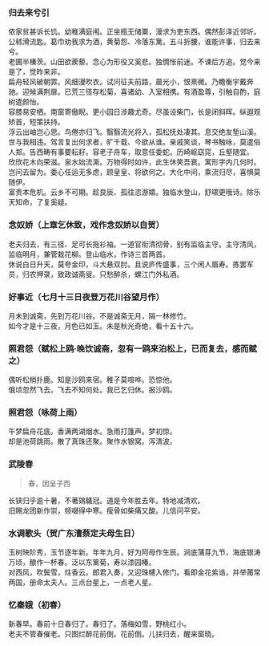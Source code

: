 
### 归去来兮引

侬家贫甚诉长饥。幼稚满庭闱。正坐瓶无储粟，漫求为吏东西。偶然彭泽近邻圻。公秫滑流匙。葛巾劝我求为酒，黄菊怨、冷落东篱。五斗折腰，谁能许事，归去来兮。  
老圃半榛茨。山田欲蒺藜。念心为形役又奚悲。独惆怅前迷。不谏后方追。觉今来是了，觉昨来非。  
扁舟轻风破朝霏。风细漫吹衣。试问征夫前路，晨光小，恨熹微。乃瞻衡宇戴奔驰。迎候满荆扉。已荒三径存松菊，喜诸幼、入室相携。有酒盈尊，引触自酌，庭树遣颜怡。  
容膝易安栖。南窗寄傲睨。更小园日涉趣尤奇。尽虽设柴门，长是闭斜晖。纵遐观矫首，短策扶持。  
浮云出岫岂心思。鸟倦亦归飞。翳翳流光将入，孤松抚处凄其。息交绝友堑山溪。世与我相违。驾言复出何求者，旷千载、今欲从谁。亲戚笑谈，琴书触咏，莫遣俗人郑。告西畴有事要耘耔。容老子舟车，取意任委蛇。历崎岖窈窕，丘壑随宜。  
欣欣花木向荣滋。泉水始流澌。万物得时如许，此生休笑吾衰。寓形字内几何时。岂问去留为。委心任运无多虑，顾皇皇、将欲何之。大化中间，乘流归尽，喜惧莫随伊。  
富贵本危机。云乡不可期。趁良辰、孤往恣游嬉。独临水登山，舒啸更哦诗。除乐天知命，了复奚疑。  

### 念奴娇（上章乞休致，戏作念奴娇以自贺）

老夫归去，有三径、足可长拖衫袖。一道官衔清彻骨，别有监临主守。主守清风，监临明月，兼管栽花柳。登山临水，作诗三首两首。  
休说白日升天，莫夸金印，斗大悬双肘。且说庐传盛事，三个闲人眉寿。拣罢军员，归农押录，致政诚斋叟。只愁醉杀，螺江门外私酒。

### 好事近（七月十三日夜登万花川谷望月作）

月未到诚斋，先到万花川谷。不是诚斋无月，隔一林修竹。  
如今才是十三夜，月色已如玉。未是秋光奇绝，看十五十六。   

### 照君怨（赋松上鸥·晚饮诚斋，忽有一鸥来泊松上，已而复去，感而赋之）
偶听松梢扑鹿。知是沙鸥来宿。稚子莫喧哗。恐惊他。  
俄顷忽然飞去。飞去不知何处。我已乞归休。报沙鸥。  

### 照君怨（咏荷上雨）

午梦扁舟花底。香满两湖烟水。急雨打篷声。梦初惊。  
却是池荷跳雨。散了真珠还聚。聚作水银窝。泻清波。   

### 武陵春

> 春，因呈子西

长铗归乎逾十暑，不著鵕鸃冠。道是今年胜去年。特地减清欢。  
旧赐龙团新作崇，频啜得中寒。瘦骨如柴痛又酸。儿信问平安。

### 水调歌头（贺广东漕蔡定夫母生日）

玉树映阶秀，玉节逐年新。年年九月，好为阿母作生辰。涧底蒲芽九节，海底银涛万顷，酿作一杯春。泛以东篱菊，寿以漆园椿。  
对西风，吹鬓雪，炷香云。郎君入奏，又迎珠幰入修门。看即金花紫诰，并举莆常两国，册命太夫人。三点台星上，一点老人星。  

### 忆秦娥（初春）

新春早。春前十日春归了。春归了。落梅如雪，野桃红小。  
老夫不管春催老。只图烂醉花前倒。花前倒。儿扶归去，醒来窗晓。  

